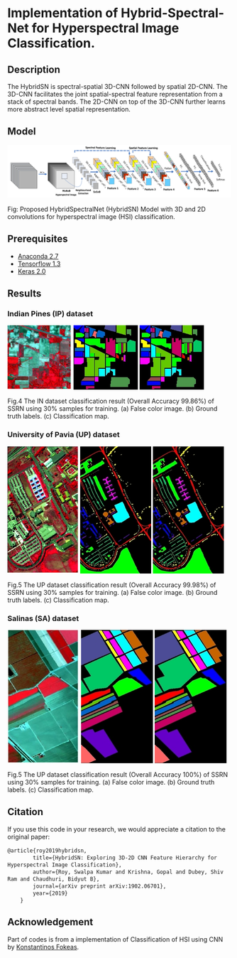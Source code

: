 # Implementation of Hybrid-Spectral-Net for Hyperspectral Image Classification.

## Description

The  HybridSN  is  spectral-spatial  3D-CNN  followed  by spatial 2D-CNN. The 3D-CNN facilitates the joint spatial-spectral feature  representation  from  a  stack  of  spectral  bands.  The  2D-CNN  on  top  of  the  3D-CNN  further  learns  more  abstract  level spatial  representation. 

## Model

<img src="figure/HSI-RN.png"/>

Fig: Proposed HybridSpectralNet (HybridSN) Model with 3D and 2D convolutions for hyperspectral image (HSI) classification.

## Prerequisites

- [Anaconda 2.7](https://www.anaconda.com/download/#linux)
- [Tensorflow 1.3](https://github.com/tensorflow/tensorflow/tree/r1.3)
- [Keras 2.0](https://github.com/fchollet/keras)

## Results

### Indian Pines (IP) dataset

<img src="figure/IP-FC.jpg"/> <img src="figure/IP-GT.jpg"/> <img src="figure/IP-Pr.jpg"/>

Fig.4  The IN dataset classification result (Overall Accuracy 99.86%) of SSRN using 30% samples for training. (a) False color image. (b) Ground truth labels. (c) Classification map. 

### University of Pavia (UP) dataset

<img src="figure/UP-FC.jpg"/> <img src="figure/UP-GT.jpg"/> <img src="figure/UP-Pr.jpg"/>

Fig.5  The UP dataset classification result (Overall Accuracy 99.98%) of SSRN using 30% samples for training. (a) False color image. (b) Ground truth labels. (c) Classification map.

### Salinas (SA) dataset

<img src="figure/SA-FC.jpg"/> <img src="figure/SA-GT.jpg"/> <img src="figure/SA-Pr.jpg"/>

Fig.5  The UP dataset classification result (Overall Accuracy 100%) of SSRN using 30% samples for training. (a) False color image. (b) Ground truth labels. (c) Classification map.

## Citation

If you use this code in your research, we would appreciate a citation to the original paper:

	@article{roy2019hybridsn,
            title={HybridSN: Exploring 3D-2D CNN Feature Hierarchy for Hyperspectral Image Classification},
            author={Roy, Swalpa Kumar and Krishna, Gopal and Dubey, Shiv Ram and Chaudhuri, Bidyut B},
            journal={arXiv preprint arXiv:1902.06701},
            year={2019}
        }


## Acknowledgement

Part of codes is from a implementation of Classification of HSI using CNN by [Konstantinos Fokeas](https://github.com/KonstantinosF/Classification-of-Hyperspectral-Image).

